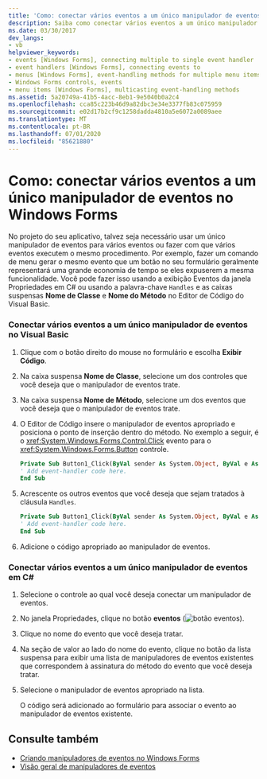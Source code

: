 ```yaml
---
title: 'Como: conectar vários eventos a um único manipulador de eventos'
description: Saiba como conectar vários eventos a um único manipulador de eventos no Windows Forms usando a exibição de eventos do janela Propriedades em C#.
ms.date: 03/30/2017
dev_langs:
- vb
helpviewer_keywords:
- events [Windows Forms], connecting multiple to single event handler
- event handlers [Windows Forms], connecting events to
- menus [Windows Forms], event-handling methods for multiple menu items
- Windows Forms controls, events
- menu items [Windows Forms], multicasting event-handling methods
ms.assetid: 5a20749a-41b5-4acc-8eb1-9e5040b0a2c4
ms.openlocfilehash: cca85c223b46d9a82dbc3e34e3377fb83c075959
ms.sourcegitcommit: e02d17b2cf9c1258dadda4810a5e6072a0089aee
ms.translationtype: MT
ms.contentlocale: pt-BR
ms.lasthandoff: 07/01/2020
ms.locfileid: "85621880"
---
```

# <a name="how-to-connect-multiple-events-to-a-single-event-handler-in-windows-forms"></a>Como: conectar vários eventos a um único manipulador de eventos no Windows Forms
No projeto do seu aplicativo, talvez seja necessário usar um único manipulador de eventos para vários eventos ou fazer com que vários eventos executem o mesmo procedimento. Por exemplo, fazer um comando de menu gerar o mesmo evento que um botão no seu formulário geralmente representará uma grande economia de tempo se eles expuserem a mesma funcionalidade. Você pode fazer isso usando a exibição Eventos da janela Propriedades em C# ou usando a palavra-chave `Handles` e as caixas suspensas **Nome de Classe** e **Nome do Método** no Editor de Código do Visual Basic.  
  
### <a name="to-connect-multiple-events-to-a-single-event-handler-in-visual-basic"></a>Conectar vários eventos a um único manipulador de eventos no Visual Basic  
  
1. Clique com o botão direito do mouse no formulário e escolha **Exibir Código**.  
  
2. Na caixa suspensa **Nome de Classe**, selecione um dos controles que você deseja que o manipulador de eventos trate.  
  
3. Na caixa suspensa **Nome de Método**, selecione um dos eventos que você deseja que o manipulador de eventos trate.  
  
4. O Editor de Código insere o manipulador de eventos apropriado e posiciona o ponto de inserção dentro do método. No exemplo a seguir, é o <xref:System.Windows.Forms.Control.Click> evento para o <xref:System.Windows.Forms.Button> controle.  
  
    ```vb  
    Private Sub Button1_Click(ByVal sender As System.Object, ByVal e As System.EventArgs) Handles Button1.Click  
    ' Add event-handler code here.  
    End Sub  
    ```  
  
5. Acrescente os outros eventos que você deseja que sejam tratados à cláusula `Handles`.  
  
    ```vb  
    Private Sub Button1_Click(ByVal sender As System.Object, ByVal e As System.EventArgs) Handles Button1.Click, Button2.Click  
    ' Add event-handler code here.  
    End Sub  
    ```  
  
6. Adicione o código apropriado ao manipulador de eventos.  
  
### <a name="to-connect-multiple-events-to-a-single-event-handler-in-c"></a>Conectar vários eventos a um único manipulador de eventos em C\#
  
1. Selecione o controle ao qual você deseja conectar um manipulador de eventos.  
  
2. No janela Propriedades, clique no botão **eventos** (![botão eventos](./media/vxeventsbutton-propertieswindow.png "vxEventsButton_PropertiesWindow")).  
  
3. Clique no nome do evento que você deseja tratar.  
  
4. Na seção de valor ao lado do nome do evento, clique no botão da lista suspensa para exibir uma lista de manipuladores de eventos existentes que correspondem à assinatura do método do evento que você deseja tratar.  
  
5. Selecione o manipulador de eventos apropriado na lista.  
  
     O código será adicionado ao formulário para associar o evento ao manipulador de eventos existente.  
  
## <a name="see-also"></a>Consulte também

- [Criando manipuladores de eventos no Windows Forms](creating-event-handlers-in-windows-forms.md)
- [Visão geral de manipuladores de eventos](event-handlers-overview-windows-forms.md)
